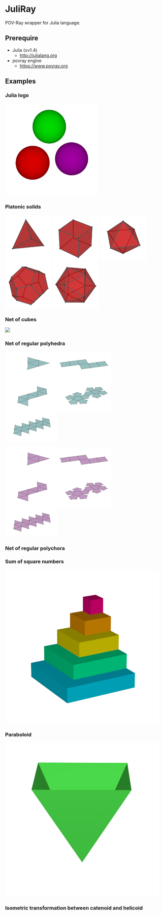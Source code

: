 # JuliRay
POV-Ray wrapper for Julia language.

## Prerequire
* Julia (≥v1.4)
    * http://julialang.org
* povray engine
    * https://www.povray.org


## Examples

### Julia logo
<img src="Examples/JuliaLogo/JuliaLogo.png" width="300">

### Platonic solids
<img src="Examples/PlatonicSolids/PlatonicSolid_4.png" width="150"> <img src="Examples/PlatonicSolids/PlatonicSolid_6.png" width="150"> <img src="Examples/PlatonicSolids/PlatonicSolid_8.png" width="150"> <img src="Examples/PlatonicSolids/PlatonicSolid_12.png" width="150"> <img src="Examples/PlatonicSolids/PlatonicSolid_20.png" width="150">

### Net of cubes
![](Examples/NetOfCubes/NetOfCubes.gif)

### Net of regular polyhedra
<img src="Examples/NetOfPolyhedra/4.gif" width="170"> <img src="Examples/NetOfPolyhedra/6.gif" width="170"> <img src="Examples/NetOfPolyhedra/8.gif" width="170"> <img src="Examples/NetOfPolyhedra/12.gif" width="170"> <img src="Examples/NetOfPolyhedra/20.gif" width="170">

<img src="Examples/NetOfPolyhedra/4_curved.gif" width="170"> <img src="Examples/NetOfPolyhedra/6_curved.gif" width="170"> <img src="Examples/NetOfPolyhedra/8_curved.gif" width="170"> <img src="Examples/NetOfPolyhedra/12_curved.gif" width="170"> <img src="Examples/NetOfPolyhedra/20_curved.gif" width="170">

### Net of regular polychora

### Sum of square numbers
![](Examples/SumOfSquare/SumOfSquare.gif)

### Paraboloid
![](Examples/Paraboloid/Paraboloid.gif)

### Isometric transformation between catenoid and helicoid
